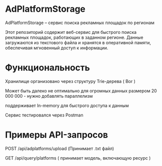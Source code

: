 # AdPlatformStorage

AdPlatformStorage – сервис поиска рекламных площадок по регионам

Этот репозиторий содержит веб-сервис для быстрого поиска рекламных площадок, работающих в заданном регионе. Данные загружаются из текстового файла и хранятся в оперативной памяти, обеспечивая мгновенный доступ к информации.

# Функциональность

Хранилище организовано через структуру Trie-дерева ( Bor )

Может быть далеко не оптимально для огромных данных размером 20 000 000 - нужно добавлять параллелизм

поддерживает In-memory для быстрого доступа к данным

Сервис тестировался через Postman

# Примеры API-запросов

POST /api/adplatforms/upload (Принимает .txt файл)

GET /api/query/platforms ( принимает модель, включающую ресурс )


